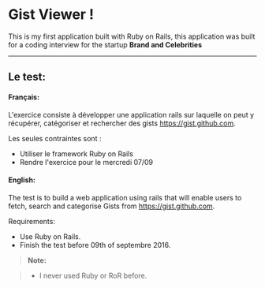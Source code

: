 Gist Viewer !
===================


This is my first application built with Ruby on Rails, this application was built for a coding interview for the startup **Brand and Celebrities** 

----------


Le test:
-------------
#### Français:
L'exercice consiste à développer une application rails sur laquelle on peut y récupérer, catégoriser et rechercher des gists https://gist.github.com.

Les seules contraintes sont :
- Utiliser le framework Ruby on Rails
- Rendre l'exercice pour le mercredi 07/09 

#### English:
The test is to build a web application using rails that will enable users to fetch, search and categorise Gists from https://gist.github.com.

Requirements:
- Use Ruby on Rails.
- Finish the test before 09th of septembre 2016.


> **Note:**

> - I never used Ruby or RoR before.

